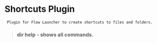 # Shortcuts Plugin

``` Plugin for Flow Launcher to create shortcuts to files and folders.```


> ### **dir help** - shows all commands.



